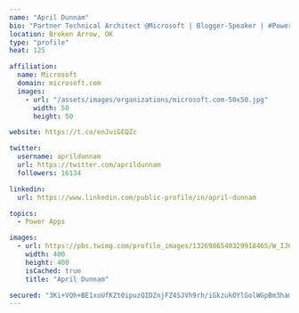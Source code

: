 ```yaml
---
name: "April Dunnam"
bio: "Partner Technical Architect @Microsoft | Blogger-Speaker | #PowerApps, #PowerAutomate, #Office365, #SharePoint | #WIT | #Karaoke Queen"
location: Broken Arrow, OK
type: "profile"
heat: 125

affiliation:
  name: Microsoft
  domain: microsoft.com
  images:
    - url: "/assets/images/organizations/microsoft.com-50x50.jpg"
      width: 50
      height: 50

website: https://t.co/enJuiGEQZc

twitter:
  username: aprildunnam
  url: https://twitter.com/aprildunnam
  followers: 16134

linkedin:
  url: https://www.linkedin.com/public-profile/in/april-dunnam

topics:
  - Power Apps

images:
  - url: https://pbs.twimg.com/profile_images/1326986540329918465/W_IJ6Ih2_400x400.jpg
    width: 400
    height: 400
    isCached: true
    title: "April Dunnam"

secured: "3Ki+VQh+BE1xoUfKZt0ipuzQIDZnjFZ4SJVh9rh/iGkzukOYlGolWGpBm3ham0SjkGZR1u2Nr5pynwXBDwAeW+yVcwsLmkD443j5bDC3Z//f6tbjjDD1ehwL9/Ut7+UmUVUKH2VNaObpcjd+aA8R69ahJucRlvFAFUqHnsGQRr9d2yq33TC1VVnQIsRtaTHp+EiIVp0RYknq7RMhm0c+i9tEEwLTHb1DGUYaC11Xqm2F52dzRy9NJrlJ2qB+bwati51X5Wd4TRmEEXrQrCLXSf7yq5s+MJ3lAUJWjJlJDaSjHYBxt5SxD+/+6lllvnq9rW2DEHdHJH8W+on+642jfUVNrdI6DOHSj81YICDwKhK6NRS6B2CYLFCpqbzQtfNX69iU5YWLA38bG1W927IiRqn6qmKoFsXWET89WKLAJzY=;HyRw2e52XDzy2Gzhk3PLHQ=="
---
```



